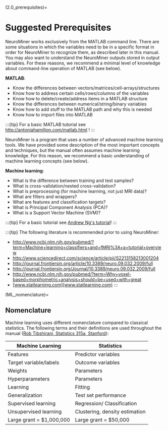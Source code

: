 (2.0_prerequisites)=
# Suggested Prerequisites

NeuroMiner works exclusively from the MATLAB command line. There are some situations in which the variables need to be in a specific format in order for NeuroMiner to recognize them, as described later in this manual. You may also want to understand the NeuroMiner outputs stored in output variables. For these reasons, we recommend a minimal level of knowledge about command-line operation of MATLAB (see below).

**MATLAB**:

- Know the differences between vectors/matrices/cell-arrays/structures
- Know how to address certain cells/rows/columns of the variables
- Know how to delete/create/address items in a MATLAB structure
- Know the differences between numerical/string/binary variables
- Know how to add stuff to the MATLAB path and why this is needed
- Know how to import files into MATLAB

:::{tip}
For a basic MATLAB tutorial see http://antoniahamilton.com/matlab.html !
:::

NeuroMiner is a program that uses a number of advanced machine learning tools. We have provided some description of the most important concepts and techniques, but the manual often assumes machine learning knowledge. For this reason, we recommend a basic understanding of machine learning concepts (see below).

**Machine learning**:

- What is the difference between training and test samples?
- What is cross-validation/nested cross-validation?
- What is preprocessing (for machine learning, not just MRI data)?
- What are filters and wrappers?
- What are features and classification targets?
- What is Principal Component Analysis (PCA)?
- What is a Support Vector Machine (SVM)?

:::{tip}
For a basic tutorial see [Andrew Ng's tutorial](https://www.youtube.com/watch?v=PPLop4L2eGk&list=PLLssT5z_DsK-h9vYZkQkYNWcItqhlRJLN)!
:::

:::{tip}
The following literature is recommended prior to using NeuroMiner:
-  http://www.ncbi.nlm.nih.gov/pubmed/?term=Machine+learning+classifiers+and+fMRI%3A+a+tutorial+overview
-  http://www.sciencedirect.com/science/article/pii/S2213158213001204
-  http://journal.frontiersin.org/article/10.3389/neuro.09.032.2009/full
-  http://journal.frontiersin.org/Journal/10.3389/neuro.09.032.2009/full
-  http://www.ncbi.nlm.nih.gov/pubmed/?term=Why+voxel-based+morphometric+analysis+should+be+used+with+great
- [www.statlearning.com](www.statlearning.com)
:::

(ML_nomenclature)=
## Nomenclature

Machine learning uses different nomenclature compared to classical statistics. The following terms and their definitions are used throughout the manual ([Rob Tibshirani, Statistics 315a, Stanford](https://explorecourses.stanford.edu/search?view=catalog&filter-coursestatus-Active=on&page=0&catalog=&q=STATS+315A%3A+Modern+Applied+Statistics%3A+Learning&collapse=)):

  | **Machine Learning**     | **Statistics**                 |
|--------------------------|--------------------------------|
| Features                 | Predictor variables            |
| Target variable/labels   | Outcome variables              |
| Weights                  | Parameters                     |
| Hyperparameters          | Parameters                     |
| Learning                 | Fitting                        |
| Generalization           | Test set performance           |
| Supervised learning      | Regression/ Classification     |
| Unsupervised learning    | Clustering, density estimation |
| Large grant = $1,000,000 | Large grant = $50,000          |
